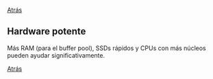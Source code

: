 
<a href='s30_mitigar_impacto.md'>Atrás</a>

## Hardware potente

Más RAM (para el buffer pool), SSDs rápidos y CPUs con más núcleos pueden ayudar significativamente.

<a href='s30_mitigar_impacto.md'>Atrás</a>
